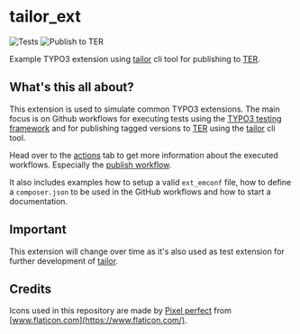 # tailor_ext

![Tests](https://github.com/o-ba/tailor_ext/workflows/tests/badge.svg)
![Publish to TER](https://github.com/o-ba/tailor_ext/workflows/publish/badge.svg)

Example TYPO3 extension using [tailor](https://github.com/TYPO3/tailor)
cli tool for publishing to [TER](https://extensions.typo3.org/).

## What's this all about?

This extension is used to simulate common TYPO3 extensions. The
main focus is on Github workflows for executing tests using
the [TYPO3 testing framework](https://github.com/TYPO3/testing-framework)
and for publishing tagged versions to [TER](https://extensions.typo3.org/)
using the [tailor](https://github.com/TYPO3/tailor) cli tool.

Head over to the [actions](https://github.com/o-ba/tailor_ext/actions)
tab to get more information about the executed workflows. Especially
the [publish workflow](https://github.com/o-ba/tailor_ext/runs/1499003308?check_suite_focus=true).

It also includes examples how to setup a valid `ext_emconf`
file, how to define a `composer.json` to be used in the
GitHub workflows and how to start a documentation.

## Important

This extension will change over time as it's also used
as test extension for further development of
[tailor](https://github.com/TYPO3/tailor).

## Credits

Icons used in this repository are made by
[Pixel perfect](https://www.flaticon.com/authors/pixel-perfect) from
[www.flaticon.com](https://www.flaticon.com/).

